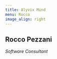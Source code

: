 ```yaml
---
title: Alyvix Mind
menu: Rocco
image_align: right
---
```


## **Rocco** Pezzani
*Software Consultant*

<a href="https://it.linkedin.com/in/rocco-pezzani-a63430127" target="_blank"><i class="fa fa-linkedin-square fa-3x"></i></a>
